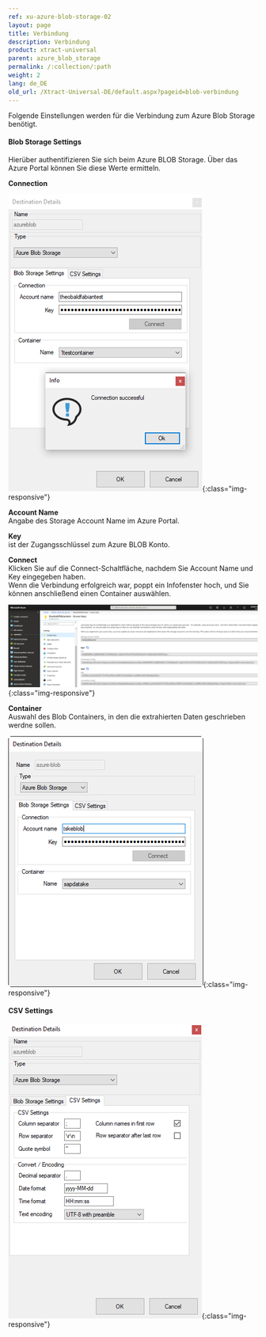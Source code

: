 ```yaml
---
ref: xu-azure-blob-storage-02
layout: page
title: Verbindung
description: Verbindung
product: xtract-universal
parent: azure_blob_storage
permalink: /:collection/:path
weight: 2
lang: de_DE
old_url: /Xtract-Universal-DE/default.aspx?pageid=blob-verbindung
---
```


Folgende Einstellungen werden für die Verbindung zum Azure Blob Storage benötigt.  

#### Blob Storage Settings

Hierüber authentifizieren Sie sich beim Azure BLOB Storage. Über das Azure Portal können Sie diese Werte ermitteln.

**Connection**

![xu-azure-blob-con-01](/img/content/xu-azure-blob-con-01.png){:class="img-responsive"}

**Account Name**<br>
Angabe des Storage Account Name im Azure Portal.

**Key**<br>
ist der Zugangsschlüssel zum Azure BLOB Konto.  

**Connect**<br>
Klicken Sie auf die Connect-Schaltfläche, nachdem Sie Account Name und Key eingegeben haben. <br>
Wenn die Verbindung erfolgreich war, poppt ein Infofenster hoch, und Sie können anschließend einen Container auswählen.

![azure-blob-access-keys](/img/content/azure-blob-access-keys.png){:class="img-responsive"}

**Container**<br>
Auswahl des Blob Containers, in den die extrahierten Daten geschrieben werdne sollen.

![xu-azure-blob-con-02](/img/content/xu-azure-blob-con-02.png){:class="img-responsive"}

#### CSV Settings

![azure_blob_destination_settings_csv_settings](/img/content/azure_blob_destination_settings_csv_settings.png){:class="img-responsive"}

 